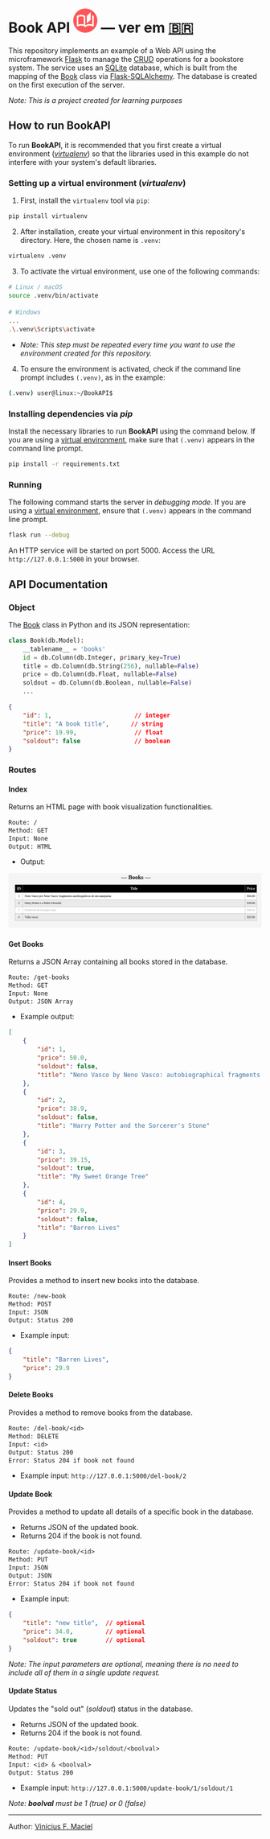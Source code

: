 # Book API <img src="static/img/book.svg"> — ver em [🇧🇷](README.md)

This repository implements an example of a Web API using the microframework [Flask](https://flask.palletsprojects.com/) to manage the [CRUD](https://en.wikipedia.org/wiki/Create,_read,_update_and_delete) operations for a bookstore system. The service uses an [SQLite](https://www.sqlite.org/) database, which is built from the mapping of the [Book](#object) class via [Flask-SQLAlchemy](https://flask-sqlalchemy.readthedocs.io/en/stable/). The database is created on the first execution of the server.

*Note: This is a project created for learning purposes*

## How to run BookAPI

To run **BookAPI**, it is recommended that you first create a virtual environment ([*virtualenv*](https://virtualenv.pypa.io/en/latest/user_guide.html)) so that the libraries used in this example do not interfere with your system's default libraries.

### Setting up a virtual environment (*virtualenv*)

1) First, install the `virtualenv` tool via `pip`:
```bash
pip install virtualenv
```

2) After installation, create your virtual environment in this repository's directory. Here, the chosen name is `.venv`:
```bash
virtualenv .venv
```

3) To activate the virtual environment, use one of the following commands:

```bash
# Linux / macOS
source .venv/bin/activate

# Windows
...
.\.venv\Scripts\activate
```

- *Note: This step must be repeated every time you want to use the environment created for this repository.*

4) To ensure the environment is activated, check if the command line prompt includes `(.venv)`, as in the example:

```bash
(.venv) user@linux:~/BookAPI$
```

### Installing dependencies via *pip*

Install the necessary libraries to run **BookAPI** using the command below. If you are using a [virtual environment](#setting-up-a-virtual-environment-virtualenv), make sure that `(.venv)` appears in the command line prompt.

```bash
pip install -r requirements.txt
```

### Running

The following command starts the server in *debugging mode*. If you are using a [virtual environment](#setting-up-a-virtual-environment-virtualenv), ensure that `(.venv)` appears in the command line prompt.

```bash
flask run --debug
```

An HTTP service will be started on port 5000. Access the URL `http://127.0.0.1:5000` in your browser.

## API Documentation

### Object

The [Book](app.py) class in Python and its JSON representation:

```python
class Book(db.Model):
    __tablename__ = 'books'
    id = db.Column(db.Integer, primary_key=True)
    title = db.Column(db.String(256), nullable=False)
    price = db.Column(db.Float, nullable=False)
    soldout = db.Column(db.Boolean, nullable=False)
    ...
```

```JSON
{
    "id": 1,                       // integer
    "title": "A book title",      // string
    "price": 19.99,                // float
    "soldout": false               // boolean
}
```

### Routes

#### Index

Returns an HTML page with book visualization functionalities.

```plain
Route: /
Method: GET
Input: None
Output: HTML
```

* Output:

<img style="border-radius: 5px" src="screenshots/ss-01.png">

#### Get Books

Returns a JSON Array containing all books stored in the database.

```plain
Route: /get-books
Method: GET
Input: None
Output: JSON Array
```

* Example output:
```json
[
    {
        "id": 1,
        "price": 50.0,
        "soldout": false,
        "title": "Neno Vasco by Neno Vasco: autobiographical fragments of an anarchist"
    },
    {
        "id": 2,
        "price": 38.9,
        "soldout": false,
        "title": "Harry Potter and the Sorcerer's Stone"
    },
    {
        "id": 3,
        "price": 39.15,
        "soldout": true,
        "title": "My Sweet Orange Tree"
    },
    {
        "id": 4,
        "price": 29.9,
        "soldout": false,
        "title": "Barren Lives"
    }
]
```

#### Insert Books

Provides a method to insert new books into the database.

```plain
Route: /new-book
Method: POST
Input: JSON
Output: Status 200
```

* Example input:
```json
{
    "title": "Barren Lives",
    "price": 29.9
}
```

#### Delete Books

Provides a method to remove books from the database.

```plain
Route: /del-book/<id>
Method: DELETE
Input: <id>
Output: Status 200
Error: Status 204 if book not found
```

* Example input: `http://127.0.0.1:5000/del-book/2`

#### Update Book

Provides a method to update all details of a specific book in the database.
 - Returns JSON of the updated book.
 - Returns 204 if the book is not found.

```plain
Route: /update-book/<id>
Method: PUT
Input: JSON
Output: JSON
Error: Status 204 if book not found
```

* Example input:

```json
{
    "title": "new title",  // optional
    "price": 34.0,         // optional
    "soldout": true        // optional
}
```

*Note: The input parameters are optional, meaning there is no need to include all of them in a single update request.*

#### Update Status

Updates the "sold out" (*soldout*) status in the database.
 - Returns JSON of the updated book.
 - Returns 204 if the book is not found.

```plain
Route: /update-book/<id>/soldout/<boolval>
Method: PUT
Input: <id> & <boolval>
Output: Status 200
```

* Example input: `http://127.0.0.1:5000/update-book/1/soldout/1`

*Note: **boolval** must be 1 (true) or 0 (false)*

<hr>

Author: [Vinícius F. Maciel](https://www.viniciusfm.pro.br)

